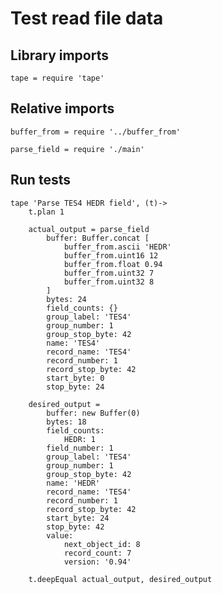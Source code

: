 # Test read file data

## Library imports

	tape = require 'tape'


## Relative imports

	buffer_from = require '../buffer_from'

	parse_field = require './main'


## Run tests

	tape 'Parse TES4 HEDR field', (t)->
		t.plan 1

		actual_output = parse_field
			buffer: Buffer.concat [
				buffer_from.ascii 'HEDR'
				buffer_from.uint16 12
				buffer_from.float 0.94
				buffer_from.uint32 7
				buffer_from.uint32 8
			]
			bytes: 24
			field_counts: {}
			group_label: 'TES4'
			group_number: 1
			group_stop_byte: 42
			name: 'TES4'
			record_name: 'TES4'
			record_number: 1
			record_stop_byte: 42
			start_byte: 0
			stop_byte: 24

		desired_output =
			buffer: new Buffer(0)
			bytes: 18
			field_counts:
				HEDR: 1
			field_number: 1
			group_label: 'TES4'
			group_number: 1
			group_stop_byte: 42
			name: 'HEDR'
			record_name: 'TES4'
			record_number: 1
			record_stop_byte: 42
			start_byte: 24
			stop_byte: 42
			value:
				next_object_id: 8
				record_count: 7
				version: '0.94'

		t.deepEqual actual_output, desired_output
